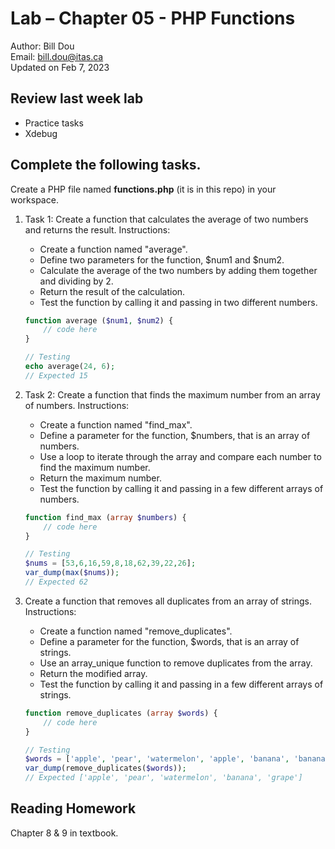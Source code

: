 # Lab – Chapter 05 - PHP Functions

Author: Bill Dou \
Email: bill.dou@itas.ca \
Updated on Feb 7, 2023

## Review last week lab

- Practice tasks
- Xdebug

## Complete the following tasks.

Create a PHP file named **functions.php** (it is in this repo) in your workspace.

1. Task 1: Create a function that calculates the average of two numbers and returns the result.
   Instructions:

   - Create a function named "average".
   - Define two parameters for the function, $num1 and $num2.
   - Calculate the average of the two numbers by adding them together and dividing by 2.
   - Return the result of the calculation.
   - Test the function by calling it and passing in two different numbers.

   ```php
   function average ($num1, $num2) {
       // code here
   }

   // Testing
   echo average(24, 6);
   // Expected 15
   ```

2. Task 2: Create a function that finds the maximum number from an array of numbers.
   Instructions:

   - Create a function named "find_max".
   - Define a parameter for the function, $numbers, that is an array of numbers.
   - Use a loop to iterate through the array and compare each number to find the maximum number.
   - Return the maximum number.
   - Test the function by calling it and passing in a few different arrays of numbers.

   ```php
   function find_max (array $numbers) {
       // code here
   }

   // Testing
   $nums = [53,6,16,59,8,18,62,39,22,26];
   var_dump(max($nums));
   // Expected 62
   ```

3. Create a function that removes all duplicates from an array of strings.
   Instructions:

   - Create a function named "remove_duplicates".
   - Define a parameter for the function, $words, that is an array of strings.
   - Use an array_unique function to remove duplicates from the array.
   - Return the modified array.
   - Test the function by calling it and passing in a few different arrays of strings.

   ```php
   function remove_duplicates (array $words) {
       // code here
   }

   // Testing
   $words = ['apple', 'pear', 'watermelon', 'apple', 'banana', 'banana', 'grape'];
   var_dump(remove_duplicates($words));
   // Expected ['apple', 'pear', 'watermelon', 'banana', 'grape']
   ```

## Reading Homework

Chapter 8 & 9 in textbook.
